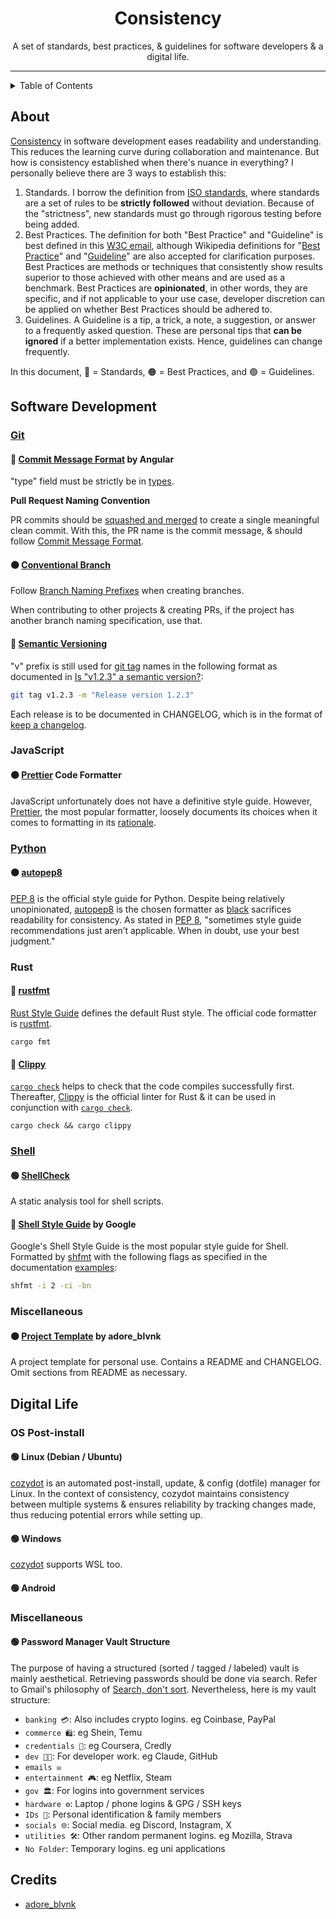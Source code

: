 <div align="center"> <!-- use align as CSS is not allowed on GitHub markdown https://github.com/orgs/community/discussions/22728 -->
  <h1>Consistency</h1> <!-- Project Name -->
  <p> <!-- Description -->
    A set of standards, best practices, & guidelines for software developers & a digital life.
  </p>
</div>

---

<details>
<summary>Table of Contents</summary>

- [About](#about)
- [Software Development](#software-development)
  - [Git](#git)
    - [🔴 Commit Message Format by Angular](#-commit-message-format-by-angular)
    - [🟠 Conventional Branch](#-conventional-branch)
    - [🔴 Semantic Versioning](#-semantic-versioning)
  - [JavaScript](#javascript)
    - [🟠 Prettier Code Formatter](#-prettier-code-formatter)
  - [Python](#python)
    - [🟠 autopep8](#-autopep8)
  - [Rust](#rust)
    - [🔴 rustfmt](#-rustfmt)
    - [🔴 Clippy](#-clippy)
  - [Shell](#shell)
    - [🟢 ShellCheck](#-shellcheck)
    - [🔴 Shell Style Guide by Google](#-shell-style-guide-by-google)
  - [Miscellaneous](#miscellaneous)
    - [🟠 Project Template by adore\_blvnk](#-project-template-by-adore_blvnk)
- [Digital Life](#digital-life)
  - [OS Post-install](#os-post-install)
    - [🟢 Linux (Debian / Ubuntu)](#-linux-debian--ubuntu)
    - [🟢 Windows](#-windows)
    - [🟢 Android](#-android)
  - [Miscellaneous](#miscellaneous-1)
    - [🟢 Password Manager Vault Structure](#-password-manager-vault-structure)
</details>

## About

[Consistency](https://www.tuple.nl/en/knowledge-base/consistency) in software development eases readability and understanding. This reduces the learning curve during collaboration and maintenance. But how is consistency established when there's nuance in everything? I personally believe there are 3 ways to establish this:

1. Standards. I borrow the definition from [ISO standards](https://www.iso.org/standards.html), where standards are a set of rules to be **strictly followed** without deviation. Because of the "strictness", new standards must go through rigorous testing before being added.
2. Best Practices. The definition for both "Best Practice" and "Guideline" is best defined in this [W3C email](https://lists.w3.org/Archives/Public/public-ldp-wg/2013Jul/0006.html), although Wikipedia definitions for "[Best Practice](https://wikipedia.org/wiki/Coding_best_practices)" and "[Guideline](https://wikipedia.org/wiki/Guideline)" are also accepted for clarification purposes. Best Practices are methods or techniques that consistently show results superior to those achieved with other means and are used as a benchmark. Best Practices are **opinionated**, in other words, they are specific, and if not applicable to your use case, developer discretion can be applied on whether Best Practices should be adhered to.
3. Guidelines. A Guideline is a tip, a trick, a note, a suggestion, or answer to a frequently asked question. These are personal tips that **can be ignored** if a better implementation exists. Hence, guidelines can change frequently.

In this document, 🔴 = Standards, 🟠 = Best Practices, and 🟢 = Guidelines.

## Software Development

### [Git](https://git-scm.com)

#### 🔴 [Commit Message Format](https://github.com/angular/angular/blob/main/contributing-docs/commit-message-guidelines.md) by Angular

"type" field must be strictly be in [types](https://github.com/angular/angular/blob/main/contributing-docs/commit-message-guidelines.md#type).

**Pull Request Naming Convention**

PR commits should be [squashed and merged](https://docs.github.com/en/pull-requests/collaborating-with-pull-requests/incorporating-changes-from-a-pull-request/about-pull-request-merges#squash-and-merge-your-commits) to create a single meaningful clean commit. With this, the PR name is the commit message, & should follow [Commit Message Format](https://github.com/angular/angular/blob/main/contributing-docs/commit-message-guidelines.md).

#### 🟠 [Conventional Branch](https://conventional-branch.github.io)

Follow [Branch Naming Prefixes](https://conventional-branch.github.io/#branch-naming-prefixes) when creating branches.

When contributing to other projects & creating PRs, if the project has another branch naming specification, use that.

#### 🔴 [Semantic Versioning](https://semver.org)

"v" prefix is still used for [git tag](https://git-scm.com/docs/git-tag) names in the following format as documented in [Is "v1.2.3" a semantic version?](https://semver.org/#is-v123-a-semantic-version):

```bash
git tag v1.2.3 -m "Release version 1.2.3"
```

Each release is to be documented in CHANGELOG, which is in the format of [keep a changelog](https://keepachangelog.com/en/1.1.0).

### JavaScript

#### 🟠 [Prettier](https://prettier.io) Code Formatter

JavaScript unfortunately does not have a definitive style guide. However, [Prettier](https://prettier.io), the most popular formatter, loosely documents its choices when it comes to formatting in its [rationale](https://prettier.io/docs/en/rationale).

### [Python](https://python.org)

#### 🟠 [autopep8](https://github.com/hhatto/autopep8)

[PEP 8](https://peps.python.org/pep-0008) is the official style guide for Python. Despite being relatively unopinionated, [autopep8](https://github.com/hhatto/autopep8) is the chosen formatter as [black](https://github.com/psf/black) sacrifices readability for consistency. As stated in [PEP 8](https://peps.python.org/pep-0008), "sometimes style guide recommendations just aren’t applicable. When in doubt, use your best judgment."

### Rust

#### 🔴 [rustfmt](https://github.com/rust-lang/rustfmt)

[Rust Style Guide](https://doc.rust-lang.org/style-guide/index.html) defines the default Rust style. The official code formatter is [rustfmt](https://github.com/rust-lang/rustfmt).

```
cargo fmt
```

#### 🔴 [Clippy](https://github.com/rust-lang/rust-clippy)

[`cargo check`](https://doc.rust-lang.org/cargo/commands/cargo-check.html) helps to check that the code compiles successfully first. Thereafter, [Clippy](https://github.com/rust-lang/rust-clippy) is the official linter for Rust & it can be used in conjunction with [`cargo check`](https://doc.rust-lang.org/cargo/commands/cargo-check.html).

```
cargo check && cargo clippy
```

### [Shell](https://www.gnu.org/software/bash)

#### 🟢 [ShellCheck](https://www.shellcheck.net)

A static analysis tool for shell scripts.

#### 🔴 [Shell Style Guide](https://google.github.io/styleguide/shellguide.html) by Google

Google's Shell Style Guide is the most popular style guide for Shell. Formatted by [shfmt](https://github.com/mvdan/sh) with the following flags as specified in the documentation [examples](https://github.com/mvdan/sh/blob/master/cmd/shfmt/shfmt.1.scd#examples):

```bash
shfmt -i 2 -ci -bn
```

### Miscellaneous

#### 🟠 [Project Template](./../project_template/README.md) by adore_blvnk

A project template for personal use. Contains a README and CHANGELOG. Omit sections from README as necessary.

## Digital Life

### OS Post-install

#### 🟢 Linux (Debian / Ubuntu)

[cozydot](https://github.com/adoreblvnk/cozydot) is an automated post-install, update, & config (dotfile) manager for Linux. In the context of consistency, cozydot maintains consistency between multiple systems & ensures reliability by tracking changes made, thus reducing potential errors while setting up.

#### 🟢 Windows

[cozydot](https://github.com/adoreblvnk/cozydot) supports WSL too.

#### 🟢 Android

### Miscellaneous

#### 🟢 Password Manager Vault Structure

The purpose of having a structured (sorted / tagged / labeled) vault is mainly aesthetical. Retrieving passwords should be done via search. Refer to Gmail's philosophy of [Search, don't sort](https://googlesystem.blogspot.com/2007/02/gmails-philosophy-today.html). Nevertheless, here is my vault structure:

- `banking 💳`: Also includes crypto logins. eg Coinbase, PayPal
- `commerce 🛍️`: eg Shein, Temu
- `credentials 📄`: eg Coursera, Credly
- `dev 👨‍💻`: For developer work. eg Claude, GitHub
- `emails ✉️`
- `entertainment 🎮`: eg Netflix, Steam
- `gov 🏛️`: For logins into government services
- `hardware ⚙️`: Laptop / phone logins & GPG / SSH keys
- `IDs 🪪`: Personal identification & family members
- `socials 🌐`: Social media. eg Discord, Instagram, X
- `utilities 🛠️`: Other random permanent logins. eg Mozilla, Strava
- `No Folder`: Temporary logins. eg uni applications

## Credits <!-- omit in toc -->

- [adore_blvnk](https://x.com/adore_blvnk)
